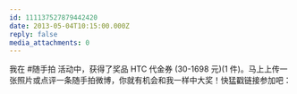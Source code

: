 ```yaml
---
id: 111137527879442420
date: 2013-05-04T10:15:00.000Z
reply: false
media_attachments: 0
---
```


我在 #随手拍 活动中，获得了奖品 HTC 代金券 (30-1698 元)(1 件)。马上上传一张照片或点评一条随手拍微博，你就有机会和我一样中大奖！快猛戳链接参加吧： ​​​​

